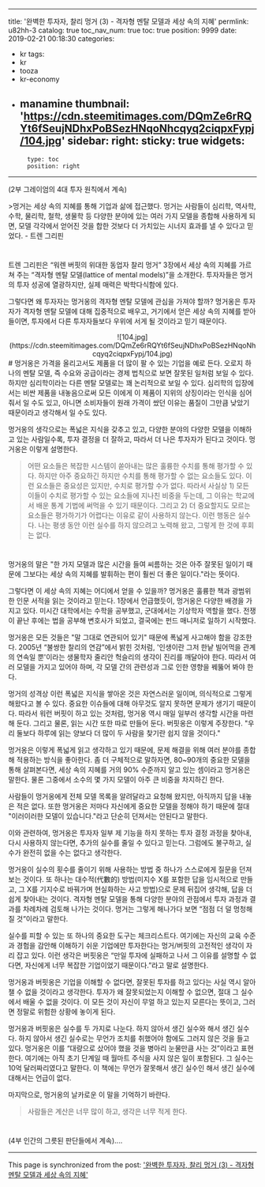 
---
title: '완벽한 투자자, 찰리 멍거 (3) - 격자형 멘탈 모델과 세상 속의 지혜'
permlink: u82hh-3
catalog: true
toc_nav_num: true
toc: true
position: 9999
date: 2019-02-21 00:18:30
categories:
- kr
tags:
- kr
- tooza
- kr-economy
- manamine
thumbnail: 'https://cdn.steemitimages.com/DQmZe6rRQYt6fSeujNDhxPoBSezHNqoNhcqyq2ciqpxFypj/104.jpg'
sidebar:
    right:
        sticky: true
widgets:
    -
        type: toc
        position: right
---


(2부 그레이엄의 4대 투자 원칙에서 계속)

​>멍거는 세상 속의 지혜를 통해 기업과 삶에 접근했다. 멍거는 사람들이 심리학, 역사학, 수학, 물리학, 철학, 생물학 등 다양한 분야에 있는 여러 가지 모델을 종합해 사용하게 되면, 모델 각각에서 얻어진 것을 합한 것보다 더 가치있는 시너지 효과를 낼 수 있다고 믿었다. - 트렌 그리핀
#
트렌 그리핀은 “워렌 버핏의 위대한 동업자 찰리 멍거” 3장에서 세상 속의 지혜를 가르쳐 주는 “격자형 멘탈 모델(lattice of mental models)”을 소개한다. 투자자들은 멍거의 투자 성공에 열광하지만, 실제 매력은 박학다식함에 있다. 

​그렇다면 왜 투자자는 멍거옹의 격자형 멘탈 모델에 관심을 가져야 할까? 멍거옹은 투자자가 격자형 멘탈 모델에 대해 집중적으로 배우고, 거기에서 얻은 세상 속의 지혜를 받아들이면, 투자에서 다른 투자자들보다 우위에 서게 될 것이라고 믿기 때문이다.

<center>
![104.jpg](https://cdn.steemitimages.com/DQmZe6rRQYt6fSeujNDhxPoBSezHNqoNhcqyq2ciqpxFypj/104.jpg)
</center>
#
멍거옹은 가격을 올리고서도 제품을 더 많이 팔 수 있는 기업을 예로 든다. 오로지 하나의 멘탈 모델, 즉 수요와 공급이라는 경제 법칙으로 보면 잘못된 일처럼 보일 수 있다. 하지만 심리학이라는 다른 멘탈 모델로는 꽤 논리적으로 보일 수 있다. 심리학의 입장에서는 비싼 제품을 내놓음으로써 모든 이에게 이 제품이 지위의 상징이라는 인식을 심어줘서 일 수도 있고, 아니면 소비자들이 원래 가격이 쌌던 이유는 품질이 그만큼 낮았기 때문이라고 생각해서 일 수도 있다. 

​멍거옹의 생각으로는 폭넓은 지식을 갖추고 있고, 다양한 분야의 다양한 모델을 이해하고 있는 사람일수록, 투자 결정을 더 잘하고, 따라서 더 나은 투자자가 된다고 것이다. 멍거옹은 이렇게 설명한다. 

>어떤 요소들은 복잡한 시스템이 쏟아내는 많은 훌륭한 수치를 통해 평가할 수 있다. 하지만 아주 중요하긴 하지만 수치를 통해 평가할 수 없는 요소들도 있다. 이런 요소들은 중요성은 있지만, 수치로 평가할 수가 없다. 따라서 사실상 1) 모든 이들이 수치로 평가할 수 있는 요소들에 지나친 비중을 두는데, 그 이유는 학교에서 배운 통계 기법에 써먹을 수 있기 때문이다. 그리고 2) 더 중요할지도 모르는 요소들은 평가하기가 어렵다는 이유로 같이 사용하지 않는다. 이런 행동은 실수다. 나는 평생 동안 이런 실수를 하지 않으려고 노력해 왔고, 그렇게 한 것에 후회는 없다. 
#
멍거옹의 말은 "한 가지 모델과 많은 시간을 들여 씨름하는 것은 아주 잘못된 일이기 때문에 그보다는 세상 속의 지혜를 발휘하는 편이 훨씬 더 좋은 일이다."라는 뜻이다. 

​그렇다면 이 세상 속의 지혜는 어디에서 얻을 수 있을까? 멍거옹은 훌륭한 책과 광범위한 인문 서적을 읽는 것이라고 믿는다. 1장에서 언급했듯이, 멍거옹은 다양한 배경을 가지고 있다. 미시간 대학에서는 수학을 공부했고, 군대에서는 기상학자 역할을 했다. 전쟁이 끝난 후에는 법을 공부해 변호사가 되었고, 결국에는 펀드 매니저로 일하기 시작했다. 

​멍거옹은 모든 것들은 "말 그대로 연관되어 있기" 때문에 폭넓게 사고해야 함을 강조한다. 2005년 “불쌍한 찰리의 연감”에서 밝힌 것처럼, '인생이란 그저 한낱 빌어먹을 관계의 연속일 뿐'이라는 생물학자 줄리안 헉슬리의 생각이 진리를 깨달아야 한다. 따라서 여러 모델을 가지고 있어야 하며, 각 모델 간의 관련성과 그로 인한 영향을 꿰뚫어 봐야 한다.

​멍거의 성격상 이런 폭넓은 지식을 쌓아온 것은 자연스러운 일이며, 의식적으로 그렇게 해왔다고 볼 수 있다. 중요한 이슈들에 대해 아무것도 알지 못하면 문제가 생기기 때문이다. 따라서 워런 버핏이 하고 있는 것처럼, 멍거옹 역시 매일 일부러 생각할 시간을 마련해 둔다. 그리고 물론, 읽는 시간 또한 따로 만들어 둔다. 버핏옹은 이렇게 주장한다. "우리 둘보다 하루에 읽는 양보다 더 많이 두 사람을 찾기란 쉽지 않을 것이다."

​멍거옹은 이렇게 폭넓게 읽고 생각하고 있기 때문에, 문제 해결을 위해 여러 분야를 종합해 적용하는 방식을 좋아한다. 좀 더 구체적으로 말하자면, 80~90개의 중요한 모델을 통해 살펴본다면, 세상 속의 지혜를 거의 90% 수준까지 알고 있는 셈이라고 멍거옹은 말한다. 물론 그중에서 소수의 몇 가지 모델이 아주 큰 비중을 차지하긴 한다.

​사람들이 멍거옹에게 전체 모델 목록을 알려달라고 요청해 왔지만, 아직까지 답을 내놓은 적은 없다. 또한 멍거옹은 저마다 자신에게 중요한 모델을 정해야 하기 때문에 절대 "이러이러한 모델이 있습니다."라고 단순히 던져서는 안된다고 말한다. 

이와 관련하여, 멍거옹은 투자자 일부 제 기능을 하지 못하는 투자 결정 과정을 찾아내, 다시 사용하지 않는다면, 추가의 실수를 줄일 수 있다고 믿는다. 그럼에도 불구하고, 실수가 완전히 없을 수는 없다고 생각한다.

​멍거옹이 실수의 횟수를 줄이기 위해 사용하는 방법 중 하나가 스스로에게 질문을 던져보는 것이다. 또 하나는 대수적(代數的) 방법(미지수 X를 포함한 답을 임시적으로 만들고, 그 X를 기지수로 바꿔가며 현실화하는 사고 방법)으로 문제 뒤집어 생각해, 답을 더 쉽게 찾아내는 것이다. 격자형 멘탈 모델을 통해 다양한 분야의 관점에서 투자 과정과 결과를 차례차례 검토해 나가는 것이다. 멍거는 그렇게 해나가다 보면 “점점 더 덜 멍청해질 것”이라고 말한다.

​실수를 피할 수 있는 또 하나의 중요한 도구는 체크리스트다. 여기에는 자신의 교육 수준과 경험을 감안해 이해하기 쉬운 기업에만 투자한다는 멍거/버핏의 고전적인 생각이 자리 잡고 있다. 이런 생각은 버핏옹은 “만일 투자에 실패하고 나서 그 이유를 설명할 수 없다면, 자신에게 너무 복잡한 기업이었기 때문이다.”라고 말로 설명한다.

​멍거옹과 버핏옹은 기업을 이해할 수 없다면, 잘못된 투자를 하고 있다는 사실 역시 알아챌 수 없을 것이라고 생각한다. 투자가 왜 잘못되었는지 이해할 수 없으면, 절대 그 실수에서 배울 수 없을 것이다. 이 모든 것이 자신이 무얼 하고 있는지 모른다는 뜻이고, 그러면 정말로 위험한 상황에 놓이게 된다. 

​멍거옹과 버핏옹은 실수를 두 가지로 나눈다. 하지 않아서 생긴 실수와 해서 생긴 실수다. 하지 않아서 생긴 실수로는 무언가 조치를 취했어야 함에도 그러지 않은 것을 들고 있다. 멍거옹은 이를 “대량으로 샀어야 했을 것을 병아리 눈물만큼 사는 것”이라고 표현한다. 여기에는 아직 초기 단계일 때 월마트 주식을 사지 않은 일이 포함된다. 그 실수는 10억 달러짜리였다고 말한다. 이 책에는 무언가 잘못해서 생긴 실수인 해서 생긴 실수에 대해서는 언급이 없다. 

​마지막으로, 멍거옹의 날카로운 이 말을 기억하기 바란다. 

>사람들은 계산은 너무 많이 하고, 생각은 너무 적게 한다.
#
(4부 인간의 그릇된 판단들에서 계속)....

- - -

This page is synchronized from the post: ['완벽한 투자자, 찰리 멍거 (3) - 격자형 멘탈 모델과 세상 속의 지혜'](https://steemit.com/@pius.pius/u82hh-3)
